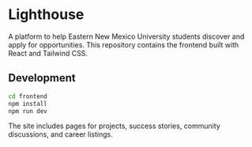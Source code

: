# Lighthouse

A platform to help Eastern New Mexico University students discover and apply for opportunities. This repository contains the frontend built with React and Tailwind CSS.

## Development

```bash
cd frontend
npm install
npm run dev
```

The site includes pages for projects, success stories, community discussions, and career listings.
